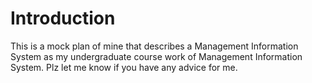 # Introduction
This is a mock plan of mine that describes a Management Information System as my undergraduate course work of Management Information System.
Plz let me know if you have any advice for me.
